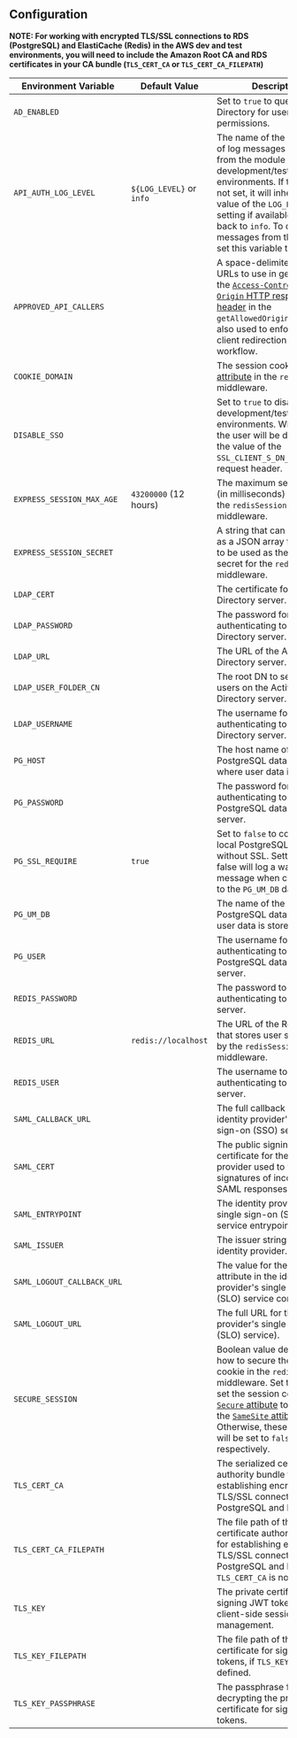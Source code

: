 ## Configuration

**NOTE: For working with encrypted TLS/SSL connections to RDS (PostgreSQL) and ElastiCache (Redis) in the AWS dev and test environments, you will need to include the Amazon Root CA and RDS certificates in your CA bundle (`TLS_CERT_CA` or `TLS_CERT_CA_FILEPATH`)**

| Environment Variable | Default Value | Description |
| ---                  | ---           | ---         |
| `AD_ENABLED` | | Set to `true` to query Active Directory for user permissions. |
| `API_AUTH_LOG_LEVEL` | `${LOG_LEVEL}` or `info` | The name of the lowest level of log messages to record from the module in development/testing environments. If this value is not set, it will inherit the value of the `LOG_LEVEL` setting if available or fall back to `info`. To disable log messages from the module, set this variable to `silent`.
| `APPROVED_API_CALLERS` | | A space-delimited list of URLs to use in generating the [`Access-Control-Allow-Origin` HTTP response header](https://developer.mozilla.org/en-US/docs/Web/HTTP/Headers/Access-Control-Allow-Origin) in the `getAllowedOriginMiddleware`, also used to enforce safe client redirection in the SSO workflow. |
| `COOKIE_DOMAIN` | | The session cookie's [`Domain` attribute](https://developer.mozilla.org/en-US/docs/Web/HTTP/Headers/Set-Cookie#domaindomain-value) in the `redisSession` middleware. |
| `DISABLE_SSO` | | Set to `true` to disable SSO in development/testing environments. When `true`, the user will be defined by the value of the `SSL_CLIENT_S_DN_CN` HTTP request header. |
| `EXPRESS_SESSION_MAX_AGE` | `43200000` (12 hours) | The maximum session age (in milliseconds) allowed by the `redisSession` middleware. |
| `EXPRESS_SESSION_SECRET` | | A string that can be parsed as a JSON array for values to be used as the session secret for the `redisSession` middleware. |
| `LDAP_CERT` | | The certificate for the Active Directory server. |
| `LDAP_PASSWORD` | | The password for authenticating to the Active Directory server. |
| `LDAP_URL` | | The URL of the Active Directory server. |
| `LDAP_USER_FOLDER_CN` | | The root DN to search for users on the Active Directory server. |
| `LDAP_USERNAME` | | The username for authenticating to the Active Directory server. |
| `PG_HOST` | | The host name of the PostgreSQL database server where user data is stored. |
| `PG_PASSWORD` | | The password for authenticating to the PostgreSQL database server. |
| `PG_SSL_REQUIRE` | `true` | Set to `false` to connect to a local PostgreSQL server without SSL. Setting this to false will log a warning message when connecting to the `PG_UM_DB` database. |
| `PG_UM_DB` | | The name of the PostgreSQL database where user data is stored. |
| `PG_USER` | | The username for authenticating to the PostgreSQL database server. |
| `REDIS_PASSWORD` | | The password to use for authenticating to the Redis server. |
| `REDIS_URL` | `redis://localhost` | The URL of the Redis server that stores user session data by the `redisSession` middleware. |
| `REDIS_USER` | | The username to use for authenticating to the Redis server. |
| `SAML_CALLBACK_URL` | | The full callback URL for the identity provider's single sign-on (SSO) service. |
| `SAML_CERT` | | The public signing certificate for the identity provider used to validate signatures of incoming SAML responses. |
| `SAML_ENTRYPOINT` | | The identity provider's single sign-on (SSO) service entrypoint. |
| `SAML_ISSUER` | | The issuer string for the identity provider. |
| `SAML_LOGOUT_CALLBACK_URL` | | The value for the `Location` attribute in the identity provider's single logout (SLO) service configuration. |
| `SAML_LOGOUT_URL` | | The full URL for the identity provider's single logout (SLO) service). |
| `SECURE_SESSION` | | Boolean value determining how to secure the session cookie in the `redisSession` middleware. Set to *true* to set the session cookie's [`Secure` attibute](https://developer.mozilla.org/en-US/docs/Web/HTTP/Headers/Set-Cookie#secure) to `true` and the [`SameSite` attibute](https://developer.mozilla.org/en-US/docs/Web/HTTP/Headers/Set-Cookie#samesitesamesite-value) to `none`. Otherwise, these attributes will be set to `false` and `lax`, respectively. |
| `TLS_CERT_CA` | | The serialized certificate authority bundle for establishing encrypted TLS/SSL connections to PostgreSQL and Redis. |
| `TLS_CERT_CA_FILEPATH` | | The file path of the certificate authority bundle for establishing encrypted TLS/SSL connections to PostgreSQL and Redis, if `TLS_CERT_CA` is not defined. |
| `TLS_KEY` | | The private certificate for signing JWT tokens for client-side session management. |
| `TLS_KEY_FILEPATH` | | The file path of the private certificate for signing JWT tokens, if `TLS_KEY` is not defined. |
| `TLS_KEY_PASSPHRASE` | | The passphrase for decrypting the private certificate for signing JWT tokens. |
